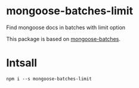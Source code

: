 # mongoose-batches-limit
Find mongoose docs in batches with limit option

This package is based on [mongoose-batches](https://github.com/charliemitchell/mongoose-batches).

# Intsall

```
npm i --s mongoose-batches-limit
```